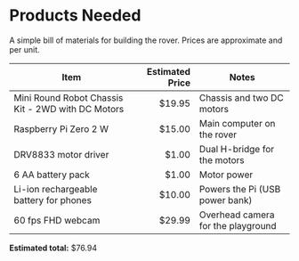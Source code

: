 # Products Needed

A simple bill of materials for building the rover. Prices are approximate and per unit.

| Item | Estimated Price | Notes |
| --- | ---: | --- |
| Mini Round Robot Chassis Kit - 2WD with DC Motors | $19.95 | Chassis and two DC motors |
| Raspberry Pi Zero 2 W | $15.00 | Main computer on the rover |
| DRV8833 motor driver | $1.00 | Dual H-bridge for the motors |
| 6 AA battery pack | $1.00 | Motor power |
| Li-ion rechargeable battery for phones | $10.00 | Powers the Pi (USB power bank) |
| 60 fps FHD webcam | $29.99 | Overhead camera for the playground |

**Estimated total:** $76.94